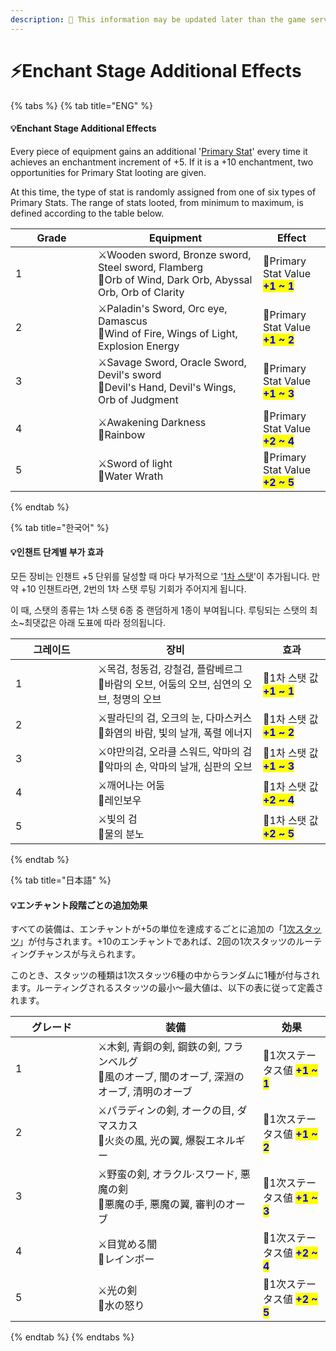 ```yaml
---
description: 🛑 This information may be updated later than the game server data.
---
```


# ⚡Enchant Stage Additional Effects

{% tabs %}
{% tab title="ENG" %}
#### 💡Enchant Stage Additional Effects

Every piece of equipment gains an additional '[Primary Stat](../../heroes/stats/special-stats/#eng)' every time it achieves an enchantment increment of +5. If it is a +10 enchantment, two opportunities for Primary Stat looting are given.&#x20;

At this time, the type of stat is randomly assigned from one of six types of Primary Stats. The range of stats looted, from minimum to maximum, is defined according to the table below.

<table><thead><tr><th width="116">Grade</th><th width="248">Equipment</th><th>Effect</th></tr></thead><tbody><tr><td>1</td><td>⚔️Wooden sword, Bronze sword, Steel sword, Flamberg<br>🔮Orb of Wind, Dark Orb, Abyssal Orb, Orb of Clarity</td><td>🔺Primary Stat Value <mark style="color:blue;"><strong>+1 ~ 1</strong></mark></td></tr><tr><td>2</td><td>⚔️Paladin's Sword, Orc eye, Damascus<br>🔮Wind of Fire, Wings of Light, Explosion Energy</td><td>🔺Primary Stat Value <mark style="color:blue;"><strong>+1 ~ 2</strong></mark></td></tr><tr><td>3</td><td>⚔️Savage Sword, Oracle Sword, Devil's sword<br>🔮Devil's Hand, Devil's Wings, Orb of Judgment</td><td>🔺Primary Stat Value <mark style="color:blue;"><strong>+1 ~ 3</strong></mark></td></tr><tr><td>4</td><td>⚔️Awakening Darkness<br>🔮Rainbow</td><td>🔺Primary Stat Value <mark style="color:blue;"><strong>+2 ~ 4</strong></mark></td></tr><tr><td>5</td><td>⚔️Sword of light<br>🔮Water Wrath</td><td>🔺Primary Stat Value <mark style="color:blue;"><strong>+2 ~ 5</strong></mark></td></tr></tbody></table>
{% endtab %}

{% tab title="한국어" %}
#### 💡인챈트 단계별 부가 효과

모든 장비는 인챈트 +5 단위를 달성할 때 마다 부가적으로 '[1차 스탯](../../heroes/stats/special-stats/#undefined-1)'이 추가됩니다. 만약 +10 인챈트라면, 2번의 1차 스탯 루팅 기회가 주어지게 됩니다.&#x20;

이 때, 스탯의 종류는 1차 스탯 6종 중 랜덤하게 1종이 부여됩니다. 루팅되는 스탯의 최소\~최댓값은 아래 도표에 따라 정의됩니다.

<table><thead><tr><th width="116">그레이드</th><th width="248">장비</th><th>효과</th></tr></thead><tbody><tr><td>1</td><td>⚔️목검, 청동검, 강철검, 플람베르그<br>🔮바람의 오브, 어둠의 오브, 심연의 오브, 청명의 오브</td><td>🔺1차 스탯 값 <mark style="color:blue;"><strong>+1 ~ 1</strong></mark></td></tr><tr><td>2</td><td>⚔️팔라딘의 검, 오크의 눈, 다마스커스<br>🔮화염의 바람, 빛의 날개, 폭렬 에너지</td><td>🔺1차 스탯 값 <mark style="color:blue;"><strong>+1 ~ 2</strong></mark></td></tr><tr><td>3</td><td>⚔️야만의검, 오라클 스워드, 악마의 검<br>🔮악마의 손, 악마의 날개, 심판의 오브</td><td>🔺1차 스탯 값 <mark style="color:blue;"><strong>+1 ~ 3</strong></mark></td></tr><tr><td>4</td><td>⚔️깨어나는 어둠<br>🔮레인보우</td><td>🔺1차 스탯 값 <mark style="color:blue;"><strong>+2 ~ 4</strong></mark></td></tr><tr><td>5</td><td>⚔️빛의 검<br>🔮물의 분노</td><td>🔺1차 스탯 값 <mark style="color:blue;"><strong>+2 ~ 5</strong></mark></td></tr></tbody></table>
{% endtab %}

{% tab title="日本語" %}
#### 💡エンチャント段階ごとの追加効果

すべての装備は、エンチャントが+5の単位を達成するごとに追加の「[1次スタッツ](../../heroes/stats/special-stats/#ri-ben-yu)」が付与されます。+10のエンチャントであれば、2回の1次スタッツのルーティングチャンスが与えられます。&#x20;

このとき、スタッツの種類は1次スタッツ6種の中からランダムに1種が付与されます。ルーティングされるスタッツの最小〜最大値は、以下の表に従って定義されます。

<table><thead><tr><th width="116">グレード</th><th width="248">装備</th><th>効果</th></tr></thead><tbody><tr><td>1</td><td>⚔️木剣, 青銅の剣, 鋼鉄の剣, フランベルグ<br>🔮風のオーブ, 闇のオーブ, 深淵のオーブ, 清明のオーブ</td><td>🔺1次ステータス値 <mark style="color:blue;"><strong>+1 ~ 1</strong></mark></td></tr><tr><td>2</td><td>⚔️パラディンの剣, オークの目, ダマスカス<br>🔮火炎の風, 光の翼, 爆裂エネルギー</td><td>🔺1次ステータス値 <mark style="color:blue;"><strong>+1 ~ 2</strong></mark></td></tr><tr><td>3</td><td>⚔️野蛮の剣, オラクル·スワード, 悪魔の剣<br>🔮悪魔の手, 悪魔の翼, 審判のオーブ</td><td>🔺1次ステータス値 <mark style="color:blue;"><strong>+1 ~ 3</strong></mark></td></tr><tr><td>4</td><td>⚔️目覚める闇<br>🔮レインボー</td><td>🔺1次ステータス値 <mark style="color:blue;"><strong>+2 ~ 4</strong></mark></td></tr><tr><td>5</td><td>⚔️光の剣<br>🔮水の怒り</td><td>🔺1次ステータス値 <mark style="color:blue;"><strong>+2 ~ 5</strong></mark></td></tr></tbody></table>
{% endtab %}
{% endtabs %}
